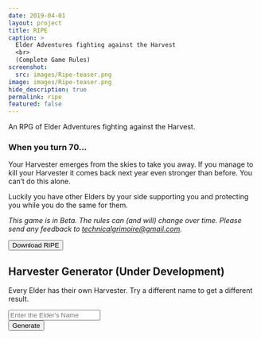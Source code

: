 ```yaml
---
date: 2019-04-01
layout: project
title: RIPE
caption: >
  Elder Adventures fighting against the Harvest
  <br>
  (Complete Game Rules)
screenshot:
  src: images/Ripe-teaser.png
image: images/Ripe-teaser.png
hide_description: true
permalink: ripe
featured: false
---
```


An RPG of Elder Adventures fighting against the Harvest.

### When you turn 70...

Your Harvester emerges from the skies to take you away. If you manage to kill your Harvester it comes back next year even stronger than before. You can’t do this alone. 

Luckily you have other Elders by your side supporting you and protecting you while you do the same for them.

*This game is in Beta. The rules can (and will) change over time. Please send any feedback to technicalgrimoire@gmail.com.*

<div class="row centerButtons">
 <div class="col-md-7 col-7">
    <button class="btn wyrd-btn" onclick="location.href='/files/Ripe_Beta46.pdf'" type="button">Download RIPE</button>
 </div>
</div>

## Harvester Generator (Under Development)
Every Elder has their own Harvester. Try a different name to get a different result.
<div class="row centerButtons">
<div class="col-md-5 col-12">
    <input class="ripetextbox" type="text" id="elderName" placeholder="Enter the Elder's Name">
  </div>
<div class="col-md-5 col-12">
    <button class="btn wyrd-btn" onclick="ripe_generate()">
      Generate
    </button>
  </div>
</div>

<div class="container generatorCard" id="harvesterCard" style="display:none;">
  <p id="harvesterDesc">A simple but well-crafted blade</p>
</div>

<script async src="/assets/js/mods-eng-basic.js" language="javascript" type="text/javascript"></script>
<script async src="/assets/js/tracery.js" language="javascript" type="text/javascript"></script>
<script async src="/assets/js/seedrandom.min.js" language="javascript" type="text/javascript"></script>
<script async src="/assets/generator_resources/ripe.js" language="javascript" type="text/javascript"></script>